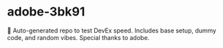 ﻿# adobe-3bk91

🤖 Auto-generated repo to test DevEx speed.
Includes base setup, dummy code, and random vibes.
Special thanks to adobe.
